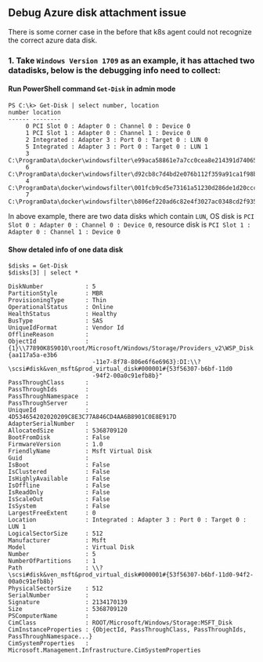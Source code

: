 ## Debug Azure disk attachment issue
There is some corner case in the before that k8s agent could not recognize the correct azure data disk.
### 1. Take `Windows Version 1709` as an example, it has attached two datadisks, below is the debugging info need to collect:
#### Run PowerShell command `Get-Disk` in admin mode
```
PS C:\k> Get-Disk | select number, location
number location
------ --------
     0 PCI Slot 0 : Adapter 0 : Channel 0 : Device 0
     1 PCI Slot 1 : Adapter 0 : Channel 1 : Device 0
     2 Integrated : Adapter 3 : Port 0 : Target 0 : LUN 0
     5 Integrated : Adapter 3 : Port 0 : Target 0 : LUN 1
     3 C:\ProgramData\docker\windowsfilter\e99aca58861e7a7cc0cea8e214391d74065b4f66b31a4b5a47989266cb41923b\sandbox....
     6 C:\ProgramData\docker\windowsfilter\d92cb8c7d4bd2e076b112f359a91ca1f98b5b85eb2d82d2c1e7a1a3a75bac80a\sandbox....
     4 C:\ProgramData\docker\windowsfilter\001fcb9cd5e73161a51230d286de1d20cccec54eb9086607e8b17d1c40469378\sandbox....
     7 C:\ProgramData\docker\windowsfilter\b806ef220ad6c82e4f3027ac0348cd2f935be07c1d030f58e30616c1dc805a29\sandbox....
```
In above example, there are two data disks which contain `LUN`, OS disk is `PCI Slot 0 : Adapter 0 : Channel 0 : Device 0`, resource disk is `PCI Slot 1 : Adapter 0 : Channel 1 : Device 0`

#### Show detaled info of one data disk
```
$disks = Get-Disk
$disks[3] | select *
```

```
DiskNumber            : 5
PartitionStyle        : MBR
ProvisioningType      : Thin
OperationalStatus     : Online
HealthStatus          : Healthy
BusType               : SAS
UniqueIdFormat        : Vendor Id
OfflineReason         :
ObjectId              : {1}\\77890K8S9010\root/Microsoft/Windows/Storage/Providers_v2\WSP_Disk.ObjectId="{aa117a5a-e3b6
                        -11e7-8f78-806e6f6e6963}:DI:\\?\scsi#disk&ven_msft&prod_virtual_disk#000001#{53f56307-b6bf-11d0
                        -94f2-00a0c91efb8b}"
PassThroughClass      :
PassThroughIds        :
PassThroughNamespace  :
PassThroughServer     :
UniqueId              : 4D534654202020209C8E3C77A846CD4AA6B8901C0E8E917D
AdapterSerialNumber   :
AllocatedSize         : 5368709120
BootFromDisk          : False
FirmwareVersion       : 1.0
FriendlyName          : Msft Virtual Disk
Guid                  :
IsBoot                : False
IsClustered           : False
IsHighlyAvailable     : False
IsOffline             : False
IsReadOnly            : False
IsScaleOut            : False
IsSystem              : False
LargestFreeExtent     : 0
Location              : Integrated : Adapter 3 : Port 0 : Target 0 : LUN 1
LogicalSectorSize     : 512
Manufacturer          : Msft
Model                 : Virtual Disk
Number                : 5
NumberOfPartitions    : 1
Path                  : \\?\scsi#disk&ven_msft&prod_virtual_disk#000001#{53f56307-b6bf-11d0-94f2-00a0c91efb8b}
PhysicalSectorSize    : 512
SerialNumber          :
Signature             : 2134170139
Size                  : 5368709120
PSComputerName        :
CimClass              : ROOT/Microsoft/Windows/Storage:MSFT_Disk
CimInstanceProperties : {ObjectId, PassThroughClass, PassThroughIds, PassThroughNamespace...}
CimSystemProperties   : Microsoft.Management.Infrastructure.CimSystemProperties
```

